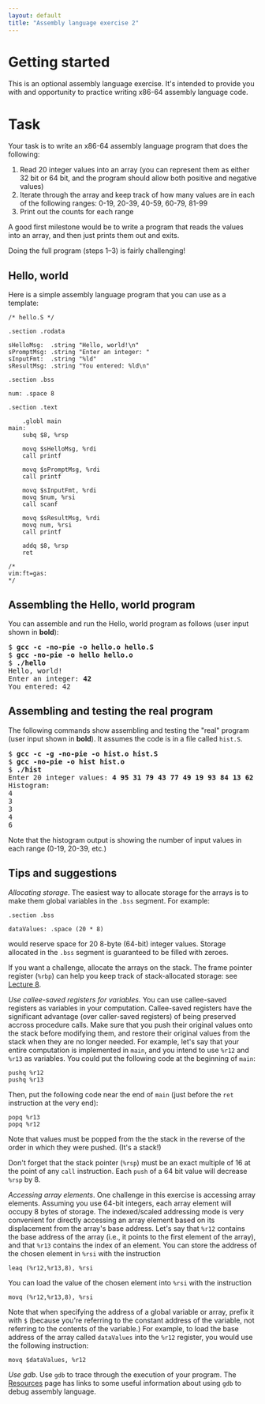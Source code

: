 ```yaml
---
layout: default
title: "Assembly language exercise 2"
---
```


# Getting started

This is an optional assembly language exercise.  It's intended to provide you with and opportunity to practice writing x86-64 assembly language code.

# Task

Your task is to write an x86-64 assembly language program that does the following:

1. Read 20 integer values into an array (you can represent them as either 32 bit or 64 bit, and the program should allow both positive and negative values)
2. Iterate through the array and keep track of how many values are in each of the following ranges: 0-19, 20-39, 40-59, 60-79, 81-99
3. Print out the counts for each range

A good first milestone would be to write a program that reads the values into an array, and then just prints them out and exits.

Doing the full program (steps 1–3) is fairly challenging!

## Hello, world

Here is a simple assembly language program that you can use as a template:

```
/* hello.S */

.section .rodata

sHelloMsg:  .string "Hello, world!\n"
sPromptMsg: .string "Enter an integer: "
sInputFmt:  .string "%ld"
sResultMsg: .string "You entered: %ld\n"

.section .bss

num: .space 8

.section .text

	.globl main
main:
	subq $8, %rsp

	movq $sHelloMsg, %rdi
	call printf

	movq $sPromptMsg, %rdi
	call printf

	movq $sInputFmt, %rdi
	movq $num, %rsi
	call scanf

	movq $sResultMsg, %rdi
	movq num, %rsi
	call printf

	addq $8, %rsp
	ret

/*
vim:ft=gas:
*/
```

## Assembling the Hello, world program

You can assemble and run the Hello, world program as follows (user input shown in **bold**):

<div class="highlighter-rouge"><pre>
$ <b>gcc -c -no-pie -o hello.o hello.S</b>
$ <b>gcc -no-pie -o hello hello.o</b>
$ <b>./hello</b>
Hello, world!
Enter an integer: <b>42</b>
You entered: 42
</pre></div>

## Assembling and testing the real program

The following commands show assembling and testing the "real" program (user input shown in **bold**).  It assumes the code is in a file called `hist.S`.

<div class="highlighter-rouge"><pre>
$ <b>gcc -c -g -no-pie -o hist.o hist.S</b>
$ <b>gcc -no-pie -o hist hist.o</b>
$ <b>./hist</b>
Enter 20 integer values: <b>4 95 31 79 43 77 49 19 93 84 13 62 84 30 42 67 23 1 81 95</b>
Histogram:
4
3
3
4
6
</pre></div>

Note that the histogram output is showing the number of input values in each range (0-19, 20-39, etc.)

## Tips and suggestions

*Allocating storage*. The easiest way to allocate storage for the arrays is to make them global variables in the `.bss` segment.  For example:

```
.section .bss

dataValues: .space (20 * 8)
```

would reserve space for 20 8-byte (64-bit) integer values.  Storage allocated in the `.bss` segment is guaranteed to be filled with zeroes.

If you want a challenge, allocate the arrays on the stack.  The frame pointer register (`%rbp`) can help you keep track of stack-allocated storage: see [Lecture 8](../lectures/lecture08-public.pdf).

*Use callee-saved registers for variables.* You can use callee-saved registers as variables in your computation.  Callee-saved registers have the significant advantage (over caller-saved registers) of being preserved accross procedure calls.  Make sure that you push their original values onto the stack before modifying them, and restore their original values from the stack when they are no longer needed.  For example, let's say that your entire computation is implemented in `main`, and you intend to use `%r12` and `%r13` as variables.  You could put the following code at the beginning of `main`:

```
pushq %r12
pushq %r13
```

Then, put the following code near the end of `main` (just before the `ret` instruction at the very end):

```
popq %r13
popq %r12
```

Note that values must be popped from the the stack in the reverse of the order in which they were pushed. (It's a stack!)

Don't forget that the stack pointer (`%rsp`) must be an exact multiple of 16 at the point of any `call` instruction.  Each `push` of a 64 bit value will decrease `%rsp` by 8.

*Accessing array elements*. One challenge in this exercise is accessing array elements.  Assuming you use 64-bit integers, each array element will occupy 8 bytes of storage.  The indexed/scaled addressing mode is very convenient for directly accessing an array element based on its displacement from the array's base address.  Let's say that `%r12` contains the base address of the array (i.e., it points to the first element of the array), and that `%r13` contains the index of an element.  You can store the address of the chosen element in `%rsi` with the instruction

```
leaq (%r12,%r13,8), %rsi
```

You can load the value of the chosen element into `%rsi` with the instruction

```
movq (%r12,%r13,8), %rsi
```

Note that when specifying the address of a global variable or array, prefix it with `$` (because you're referring to the constant address of the variable, not referring to the contents of the variable.)  For example, to load the base address of the array called `dataValues` into the `%r12` register, you would use the following instruction:

```
movq $dataValues, %r12
```

*Use gdb*. Use `gdb` to trace through the execution of your program.  The [Resources](../resources.html) page has links to some useful information about using `gdb` to debug assembly language.

